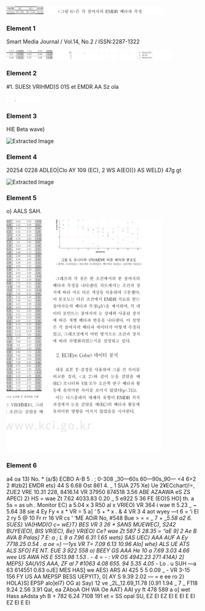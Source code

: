 ![Extracted Image](unstructured/output_images\모니터8p\모니터8p_element_1.png)


### Element 1
Smart Media Journal / Vol.14, No.2 / ISSN:2287-1322


![Extracted Image](unstructured/output_images\모니터8p\모니터8p_element_2.png)


### Element 2
#1. SUESt VRIHMD)S 01S et EMDR AA Sz ola


![Extracted Image](unstructured/output_images\모니터8p\모니터8p_element_3.png)


### Element 3
HIE Beta wave)


![Extracted Image](unstructured/output_images\모니터8p\모니터8p_element_4.png)


### Element 4
20254 0228 ADLEO|Clo AY 109 (EC), 2 WS A(EO))} AS WELD} 47g gt


![Extracted Image](unstructured/output_images\모니터8p\모니터8p_element_5.png)


### Element 5
o} AALS SAH.


![Extracted Image](unstructured/output_images\모니터8p\모니터8p_element_6.png)


### Element 6
a4 oa 13) No. * (a/$) ECBO A-B 5 . ; 0-308 _30—60s 60—90s_90— <4 6>2 2 #lzb2] EMDR ets} 44 S 6.68 Ost 861 4. _ 1 SUA 275 Xe) Ue 2¥ECchart)!=, ZUE2 VRE 10.31 228, 8416.14 VR 37950 874518 3.56 ABE AZAAWA eS ZS APEC) 2} HS = wae Zt 7.62 4033.83 0.20 _ 5 e922 5 36 FE (EO)S HO] th. a 5s = as uh . Monitor EC) a 5.04 x 3 R50 al x VRIEO) VR 364 i wae tt 5.23 _ ~ 5.64 38 sie 4 Ey Fy « x * VR = 5 a] ‘ 5 + * x . & 4 VR 3 4 aot wyey —t 6 = ‘i EI 2 ry 5 @ 10 Fr rr 16 VR cs ’ ‘ME AOiR No, #548 Bue > = = _ 7 + __5.58 a2 6. SUES} VA(HMD)O c= wE}T} BES VR 3 26 * SANS MUEWEC), S242 BUYE(EO), BIS VR(EC), Be} VR(EO) Ce? wae Zt 587 5 28.35 = “aE 9] 2 Ae B AVA B Palas] 7 E: a ; L 9 a 7.96 6.31 1.65 wets} SAS UEC} AAA AUF A Ey 7718.25 0.54 . a oe =) —1ys VR T= 7.09 6.13 10.96 Alo] whe} ALS UE ATS ALS SFO] FE NT. EUE 3 922 558 o) BEEY GS AAA He 10 a 7.69 3.03 4.66 wee US AWA HS E 5513.98 1.53 . - 4 = - : VR OS 4942.23 271 414A} 2] MEPS} SAUV)S AAA, ZF al 7 #1063 4.08 655. 94 5.35 4.05 -_ Lo . u SUH —a 63 614551 0.63 oJE] MES HAS] we AES} ARS AI 425 5 5 0.09 _ - VR 3-15 156 FY US AA MEPSP BESS UEPYIT}, 0] AY S 9.39 2.02 — = e ee ro 2} HOLA}S] EPSP alo]el7} OG a) Say) 12 ve _2L_12.69_11.78 [0.91 1.94 _ 7 _ F118 9.24 2.56 3.91 Qal, ea ZAboA OH WA Oe AAT} AAI yy ft 478 589 a o] wet Hass aAdsta yh B + 782 6.24 7108 191 et = SS opal SU, EZ EI EZ EI E El E EI EZ EI E EI
